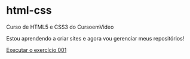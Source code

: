 # html-css
 Curso de HTML5 e CSS3 do CursoemVideo

 Estou aprendendo a criar sites e agora vou gerenciar meus repositórios!

<a href="https://isaquexavier33.github.io/html-css/exercicios/ex001/index.html">Executar o exercício 001</a>